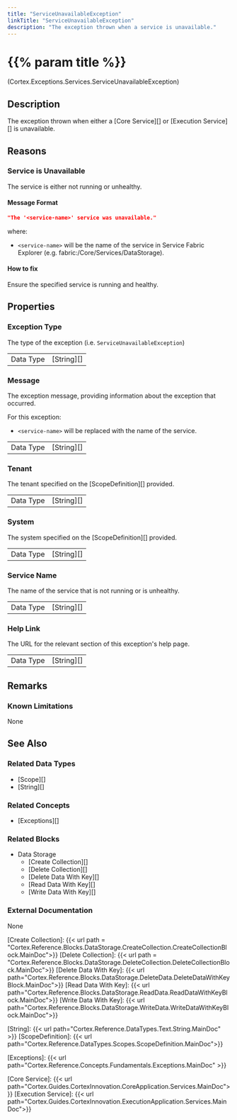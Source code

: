 ```yaml
---
title: "ServiceUnavailableException"
linkTitle: "ServiceUnavailableException"
description: "The exception thrown when a service is unavailable."
---
```


# {{% param title %}}

<p class="namespace">(Cortex.Exceptions.Services.ServiceUnavailableException)</p>

## Description

The exception thrown when either a [Core Service][] or [Execution Service][] is unavailable.

## Reasons

### Service is Unavailable

The service is either not running or unhealthy.

#### Message Format

```json
"The '<service-name>' service was unavailable."
```

where:
- `<service-name>` will be the name of the service in Service Fabric Explorer (e.g. fabric:/Core/Services/DataStorage).

#### How to fix

Ensure the specified service is running and healthy.

## Properties

### Exception Type

The type of the exception (i.e. `ServiceUnavailableException`)

| | |
|-----------|------------|
| Data Type | [String][] |

### Message

The exception message, providing information about the exception that occurred.

For this exception:
- `<service-name>` will be replaced with the name of the service.

| | |
|-----------|------------|
| Data Type | [String][] |

### Tenant

The tenant specified on the [ScopeDefinition][] provided.

| | |
|-----------|---------------------------|
| Data Type | [String][] |

### System

The system specified on the [ScopeDefinition][] provided.

| | |
|-----------|---------------------------|
| Data Type | [String][] |

### Service Name

The name of the service that is not running or is unhealthy.

| | |
|-----------|---------------------------|
| Data Type | [String][] |

### Help Link

The URL for the relevant section of this exception's help page.

| | |
|-----------|------------|
| Data Type | [String][] |

## Remarks

### Known Limitations

None

## See Also

### Related Data Types

* [Scope][]
* [String][]

### Related Concepts

* [Exceptions][]

### Related Blocks

- Data Storage
    - [Create Collection][]
    - [Delete Collection][]
    - [Delete Data With Key][]
    - [Read Data With Key][]
    - [Write Data With Key][]

### External Documentation

None

[Create Collection]: {{< url path = "Cortex.Reference.Blocks.DataStorage.CreateCollection.CreateCollectionBlock.MainDoc">}}
[Delete Collection]: {{< url path = "Cortex.Reference.Blocks.DataStorage.DeleteCollection.DeleteCollectionBlock.MainDoc">}}
[Delete Data With Key]: {{< url path="Cortex.Reference.Blocks.DataStorage.DeleteData.DeleteDataWithKeyBlock.MainDoc">}}
[Read Data With Key]: {{< url path="Cortex.Reference.Blocks.DataStorage.ReadData.ReadDataWithKeyBlock.MainDoc">}}
[Write Data With Key]: {{< url path="Cortex.Reference.Blocks.DataStorage.WriteData.WriteDataWithKeyBlock.MainDoc">}}

[String]: {{< url path="Cortex.Reference.DataTypes.Text.String.MainDoc" >}}
[ScopeDefinition]: {{< url path="Cortex.Reference.DataTypes.Scopes.ScopeDefinition.MainDoc">}}

[Exceptions]: {{< url path="Cortex.Reference.Concepts.Fundamentals.Exceptions.MainDoc" >}}

[Core Service]: {{< url path="Cortex.Guides.CortexInnovation.CoreApplication.Services.MainDoc">}}
[Execution Service]: {{< url path="Cortex.Guides.CortexInnovation.ExecutionApplication.Services.MainDoc">}}
